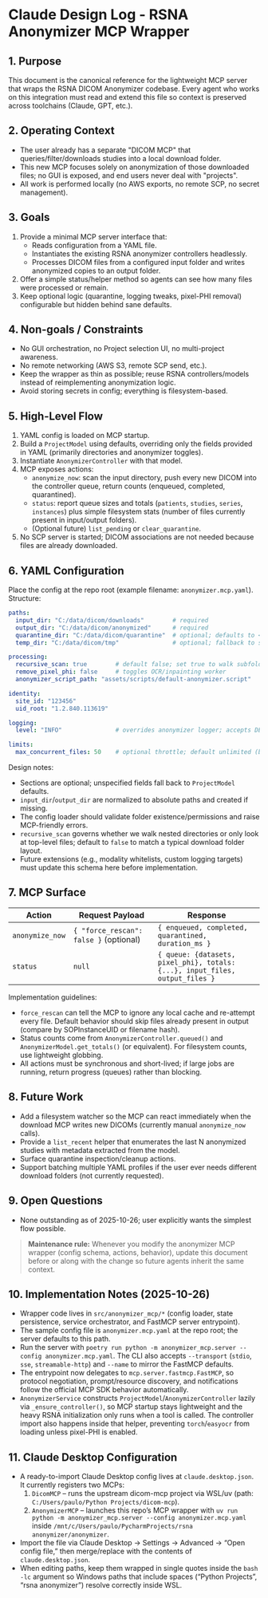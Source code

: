 # Claude Design Log - RSNA Anonymizer MCP Wrapper

## 1. Purpose
This document is the canonical reference for the lightweight MCP server that wraps the RSNA DICOM Anonymizer codebase. Every agent who works on this integration must read and extend this file so context is preserved across toolchains (Claude, GPT, etc.).

## 2. Operating Context
- The user already has a separate "DICOM MCP" that queries/filter/downloads studies into a local download folder.
- This new MCP focuses solely on anonymization of those downloaded files; no GUI is exposed, and end users never deal with "projects".
- All work is performed locally (no AWS exports, no remote SCP, no secret management).

## 3. Goals
1. Provide a minimal MCP server interface that:
   - Reads configuration from a YAML file.
   - Instantiates the existing RSNA anonymizer controllers headlessly.
   - Processes DICOM files from a configured input folder and writes anonymized copies to an output folder.
2. Offer a simple status/helper method so agents can see how many files were processed or remain.
3. Keep optional logic (quarantine, logging tweaks, pixel-PHI removal) configurable but hidden behind sane defaults.

## 4. Non-goals / Constraints
- No GUI orchestration, no Project selection UI, no multi-project awareness.
- No remote networking (AWS S3, remote SCP send, etc.).
- Keep the wrapper as thin as possible; reuse RSNA controllers/models instead of reimplementing anonymization logic.
- Avoid storing secrets in config; everything is filesystem-based.

## 5. High-Level Flow
1. YAML config is loaded on MCP startup.
2. Build a `ProjectModel` using defaults, overriding only the fields provided in YAML (primarily directories and anonymizer toggles).
3. Instantiate `AnonymizerController` with that model.
4. MCP exposes actions:
   - `anonymize_now`: scan the input directory, push every new DICOM into the controller queue, return counts (enqueued, completed, quarantined).
   - `status`: report queue sizes and totals (`patients`, `studies`, `series`, `instances`) plus simple filesystem stats (number of files currently present in input/output folders).
   - (Optional future) `list_pending` or `clear_quarantine`.
5. No SCP server is started; DICOM associations are not needed because files are already downloaded.

## 6. YAML Configuration
Place the config at the repo root (example filename: `anonymizer.mcp.yaml`). Structure:

```yaml
paths:
  input_dir: "C:/data/dicom/downloads"        # required
  output_dir: "C:/data/dicom/anonymized"      # required
  quarantine_dir: "C:/data/dicom/quarantine"  # optional; defaults to <output_dir>/quarantine
  temp_dir: "C:/data/dicom/tmp"               # optional; fallback to system temp

processing:
  recursive_scan: true        # default false; set true to walk subfolders
  remove_pixel_phi: false     # toggles OCR/inpainting worker
  anonymizer_script_path: "assets/scripts/default-anonymizer.script"

identity:
  site_id: "123456"
  uid_root: "1.2.840.113619"

logging:
  level: "INFO"               # overrides anonymizer logger; accepts DEBUG/INFO/WARNING/ERROR

limits:
  max_concurrent_files: 50    # optional throttle; default unlimited (bounded by existing queue logic)
```

Design notes:
- Sections are optional; unspecified fields fall back to `ProjectModel` defaults.
- `input_dir`/`output_dir` are normalized to absolute paths and created if missing.
- The config loader should validate folder existence/permissions and raise MCP-friendly errors.
- `recursive_scan` governs whether we walk nested directories or only look at top-level files; default to `false` to match a typical download folder layout.
- Future extensions (e.g., modality whitelists, custom logging targets) must update this schema here before implementation.

## 7. MCP Surface
| Action          | Request Payload                         | Response                                                 |
|-----------------|-----------------------------------------|----------------------------------------------------------|
| `anonymize_now` | `{ "force_rescan": false }` (optional)  | `{ enqueued, completed, quarantined, duration_ms }`      |
| `status`        | `null`                                  | `{ queue: {datasets, pixel_phi}, totals: {...}, input_files, output_files }` |

Implementation guidelines:
- `force_rescan` can tell the MCP to ignore any local cache and re-attempt every file. Default behavior should skip files already present in output (compare by SOPInstanceUID or filename hash).
- Status counts come from `AnonymizerController.queued()` and `AnonymizerModel.get_totals()` (or equivalent). For filesystem counts, use lightweight globbing.
- All actions must be synchronous and short-lived; if large jobs are running, return progress (queues) rather than blocking.

## 8. Future Work
- Add a filesystem watcher so the MCP can react immediately when the download MCP writes new DICOMs (currently manual `anonymize_now` calls).
- Provide a `list_recent` helper that enumerates the last N anonymized studies with metadata extracted from the model.
- Surface quarantine inspection/cleanup actions.
- Support batching multiple YAML profiles if the user ever needs different download folders (not currently requested).

## 9. Open Questions
- None outstanding as of 2025-10-26; user explicitly wants the simplest flow possible.

> **Maintenance rule:** Whenever you modify the anonymizer MCP wrapper (config schema, actions, behavior), update this document before or along with the change so future agents inherit the same context.

## 10. Implementation Notes (2025-10-26)
- Wrapper code lives in `src/anonymizer_mcp/*` (config loader, state persistence, service orchestrator, and FastMCP server entrypoint).
- The sample config file is `anonymizer.mcp.yaml` at the repo root; the server defaults to this path.
- Run the server with `poetry run python -m anonymizer_mcp.server --config anonymizer.mcp.yaml`. The CLI also accepts `--transport` (`stdio`, `sse`, `streamable-http`) and `--name` to mirror the FastMCP defaults.
- The entrypoint now delegates to `mcp.server.fastmcp.FastMCP`, so protocol negotiation, prompt/resource discovery, and notifications follow the official MCP SDK behavior automatically.
- `AnonymizerService` constructs `ProjectModel`/`AnonymizerController` lazily via `_ensure_controller()`, so MCP startup stays lightweight and the heavy RSNA initialization only runs when a tool is called. The controller import also happens inside that helper, preventing `torch`/`easyocr` from loading unless pixel-PHI is enabled.

## 11. Claude Desktop Configuration
- A ready-to-import Claude Desktop config lives at `claude.desktop.json`. It currently registers two MCPs:
  1. `DicomMCP` – runs the upstream dicom-mcp project via WSL/uv (path: `C:/Users/paulo/Python Projects/dicom-mcp`).
  2. `AnonymizerMCP` – launches this repo’s MCP wrapper with `uv run python -m anonymizer_mcp.server --config anonymizer.mcp.yaml` inside `/mnt/c/Users/paulo/PycharmProjects/rsna anonymizer/anonymizer`.
- Import the file via Claude Desktop → Settings → Advanced → “Open config file,” then merge/replace with the contents of `claude.desktop.json`.
- When editing paths, keep them wrapped in single quotes inside the `bash -lc` argument so Windows paths that include spaces (“Python Projects”, “rsna anonymizer”) resolve correctly inside WSL.
